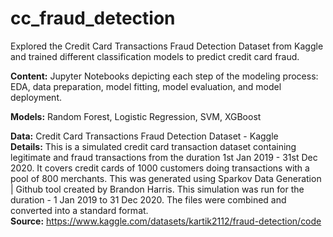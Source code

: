 # cc_fraud_detection

Explored the Credit Card Transactions Fraud Detection Dataset from Kaggle and trained different classification models to predict credit card fraud.

**Content:** Jupyter Notebooks depicting each step of the modeling process: EDA, data preparation, model fitting, model evaluation, and model deployment.

**Models:** Random Forest, Logistic Regression, SVM, XGBoost

**Data:** Credit Card Transactions Fraud Detection Dataset - Kaggle \
**Details:** This is a simulated credit card transaction dataset containing legitimate and fraud transactions from the duration 1st Jan 2019 - 31st Dec 2020. It covers credit cards of 1000 customers doing transactions with a pool of 800 merchants. This was generated using Sparkov Data Generation | Github tool created by Brandon Harris. This simulation was run for the duration - 1 Jan 2019 to 31 Dec 2020. The files were combined and converted into a standard format. \
**Source:** https://www.kaggle.com/datasets/kartik2112/fraud-detection/code 
